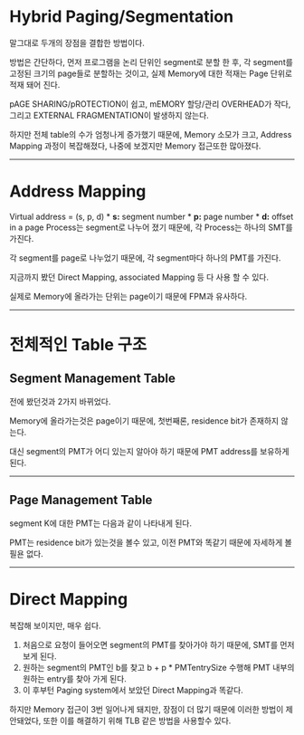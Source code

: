 # Hybrid Paging/Segmentation
말그대로 두개의 장점을 결합한 방법이다.

방법은 간단하다, 먼저 프로그램을 논리 단위인 segment로 분할 한 후, 각 segment를 고정된 크기의 page들로 분할하는 것이고, 실제 Memory에 대한 적재는 Page 단위로 적재 돼어 진다.

pAGE SHARING/pROTECTION이 쉽고, mEMORY 할당/관리 OVERHEAD가 작다, 그리고 EXTERNAL FRAGMENTATION이 발생하지 않는다.

하지만 전체 table의 수가 엄청나게 증가했기 때문에, Memory 소모가 크고, Address Mapping 과정이 복잡해졌다, 나중에 보겠지만 Memory 접근또한 많아졌다.

***

# Address Mapping
Virtual address = (s, p, d)
    * **s:** segment number
    * **p:** page number
    * **d:** offset in a page
Process는 segment로 나누어 졌기 때문에, 각 Process는 하나의 SMT를 가진다.

각 segment를 page로 나누었기 때문에, 각 segment마다 하나의 PMT를 가진다.

지금까지 봤던 Direct Mapping, associated Mapping 등 다 사용 할 수 있다.

실제로 Memory에 올라가는 단위는 page이기 때문에 FPM과 유사하다.

***

# 전체적인 Table 구조


## Segment Management Table
전에 봤던것과 2가지 바뀌었다.

Memory에 올라가는것은 page이기 때문에, 첫번째론, residence bit가 존재하지 않는다.

대신 segment의 PMT가 어디 있는지 알아야 하기 때문에 PMT address를 보유하게 된다.

***

## Page Management Table
segment K에 대한 PMT는 다음과 같이 나타내게 된다.

PMT는 residence bit가 있는것을 볼수 있고, 이전 PMT와 똑같기 때문에 자세하게 볼필욘 없다.


***

# Direct Mapping
복잡해 보이지만, 매우 쉽다.

1. 처음으로 요청이 들어오면 segment의 PMT를 찾아가야 하기 때문에, SMT를 먼저 보게 된다.
2. 원하는 segment의 PMT인 b를 찾고 b + p * PMTentrySize 수행해 PMT 내부의 원하는 entry를 찾아 가게 된다.
3. 이 후부턴 Paging system에서 보았던 Direct Mapping과 똑같다.

하지만 Memory 접근이 3번 일어나게 돼지만, 장점이 더 많기 때문에 이러한 방법이 제안돼었다, 또한 이를 해결하기 위해 TLB 같은 방법을 사용할수 있다.